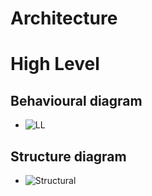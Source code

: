   # Architecture
# High Level 
## Behavioural diagram 
* ![LL](https://user-images.githubusercontent.com/98808752/154526901-047acf60-14f6-41ac-80f1-cef273975e3d.png)

## Structure diagram
* ![Structural](https://user-images.githubusercontent.com/98808752/154526687-406cd0cc-7b0b-43e2-80fd-7bdbbb33ded5.jpg)

  